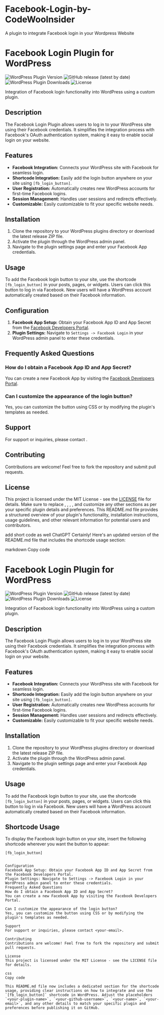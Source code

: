# Facebook-Login-by-CodeWooInsider
A plugin to integrate Facebook login in your Wordpress Website
# Facebook Login Plugin for WordPress

![WordPress Plugin Version](https://img.shields.io/wordpress/plugin/v/<your-plugin-name>)
![GitHub release (latest by date)](https://img.shields.io/github/v/release/<your-github-username>/<your-plugin-name>)
![WordPress Plugin Downloads](https://img.shields.io/wordpress/plugin/dt/<your-plugin-name>)
![License](https://img.shields.io/github/license/<your-github-username>/<your-plugin-name>)

Integration of Facebook login functionality into WordPress using a custom plugin.

## Description

The Facebook Login Plugin allows users to log in to your WordPress site using their Facebook credentials. It simplifies the integration process with Facebook's OAuth authentication system, making it easy to enable social login on your website.

## Features

- **Facebook Integration:** Connects your WordPress site with Facebook for seamless login.
- **Shortcode Integration:** Easily add the login button anywhere on your site using `[fb_login_button]`.
- **User Registration:** Automatically creates new WordPress accounts for first-time Facebook logins.
- **Session Management:** Handles user sessions and redirects effectively.
- **Customizable:** Easily customizable to fit your specific website needs.

## Installation

1. Clone the repository to your WordPress plugins directory or download the latest release ZIP file.
2. Activate the plugin through the WordPress admin panel.
3. Navigate to the plugin settings page and enter your Facebook App credentials.

## Usage

To add the Facebook login button to your site, use the shortcode `[fb_login_button]` in your posts, pages, or widgets. Users can click this button to log in via Facebook. New users will have a WordPress account automatically created based on their Facebook information.

## Configuration

1. **Facebook App Setup:** Obtain your Facebook App ID and App Secret from the [Facebook Developers Portal](https://developers.facebook.com/apps).
2. **Plugin Settings:** Navigate to `Settings -> Facebook Login` in your WordPress admin panel to enter these credentials.

## Frequently Asked Questions

### How do I obtain a Facebook App ID and App Secret?
You can create a new Facebook App by visiting the [Facebook Developers Portal](https://developers.facebook.com/apps).

### Can I customize the appearance of the login button?
Yes, you can customize the button using CSS or by modifying the plugin's templates as needed.

## Support

For support or inquiries, please contact <your-email>.

## Contributing

Contributions are welcome! Feel free to fork the repository and submit pull requests.

## License

This project is licensed under the MIT License - see the [LICENSE](LICENSE) file for details.
Make sure to replace <your-plugin-name>, <your-github-username>, <your-name>, <your-email>, and customize any other sections as per your specific plugin details and preferences. This README.md file provides a structured overview of your plugin's functionality, installation instructions, usage guidelines, and other relevant information for potential users and contributors.

add short code as well
ChatGPT
Certainly! Here's an updated version of the README.md file that includes the shortcode usage section:

markdown
Copy code
# Facebook Login Plugin for WordPress

![WordPress Plugin Version](https://img.shields.io/wordpress/plugin/v/<your-plugin-name>)
![GitHub release (latest by date)](https://img.shields.io/github/v/release/<your-github-username>/<your-plugin-name>)
![WordPress Plugin Downloads](https://img.shields.io/wordpress/plugin/dt/<your-plugin-name>)
![License](https://img.shields.io/github/license/<your-github-username>/<your-plugin-name>)

Integration of Facebook login functionality into WordPress using a custom plugin.

## Description

The Facebook Login Plugin allows users to log in to your WordPress site using their Facebook credentials. It simplifies the integration process with Facebook's OAuth authentication system, making it easy to enable social login on your website.

## Features

- **Facebook Integration:** Connects your WordPress site with Facebook for seamless login.
- **Shortcode Integration:** Easily add the login button anywhere on your site using `[fb_login_button]`.
- **User Registration:** Automatically creates new WordPress accounts for first-time Facebook logins.
- **Session Management:** Handles user sessions and redirects effectively.
- **Customizable:** Easily customizable to fit your specific website needs.

## Installation

1. Clone the repository to your WordPress plugins directory or download the latest release ZIP file.
2. Activate the plugin through the WordPress admin panel.
3. Navigate to the plugin settings page and enter your Facebook App credentials.

## Usage

To add the Facebook login button to your site, use the shortcode `[fb_login_button]` in your posts, pages, or widgets. Users can click this button to log in via Facebook. New users will have a WordPress account automatically created based on their Facebook information.

## Shortcode Usage

To display the Facebook login button on your site, insert the following shortcode wherever you want the button to appear:



```shortcode
[fb_login_button]


Configuration
Facebook App Setup: Obtain your Facebook App ID and App Secret from the Facebook Developers Portal.
Plugin Settings: Navigate to Settings -> Facebook Login in your WordPress admin panel to enter these credentials.
Frequently Asked Questions
How do I obtain a Facebook App ID and App Secret?
You can create a new Facebook App by visiting the Facebook Developers Portal.

Can I customize the appearance of the login button?
Yes, you can customize the button using CSS or by modifying the plugin's templates as needed.

Support
For support or inquiries, please contact <your-email>.

Contributing
Contributions are welcome! Feel free to fork the repository and submit pull requests.

License
This project is licensed under the MIT License - see the LICENSE file for details.

css
Copy code

This README.md file now includes a dedicated section for the shortcode usage, providing clear instructions on how to integrate and use the `[fb_login_button]` shortcode in WordPress. Adjust the placeholders `<your-plugin-name>`, `<your-github-username>`, `<your-name>`, `<your-email>`, and any other details to match your specific plugin and preferences before publishing it on GitHub.

